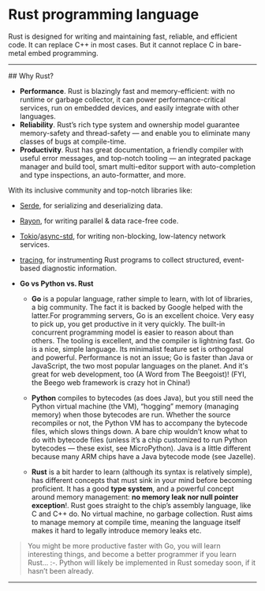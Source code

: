 # Rust programming language

Rust is designed for writing and maintaining fast, reliable, and efficient code. It can replace C++ in most cases. But it cannot replace C in bare-metal embed programming.

<hr />
## Why Rust?

- **Performance**. Rust is blazingly fast and memory-efficient: with no runtime or garbage collector, it can power performance-critical services, run on embedded devices, and easily integrate with other languages.
- **Reliability**. Rust’s rich type system and ownership model guarantee memory-safety and thread-safety — and enable you to eliminate many classes of bugs at compile-time.
- **Productivity**. Rust has great documentation, a friendly compiler with useful error messages, and top-notch tooling — an integrated package manager and build tool, smart multi-editor support with auto-completion and type inspections, an auto-formatter, and more.

With its inclusive community and top-notch libraries like:

- [Serde](https://serde.rs), for serializing and deserializing data.
- [Rayon](https://github.com/rayon-rs/rayon), for writing parallel & data race-free code.
- [Tokio](https://github.com/tokio-rs/tokio)/[async-std](https://github.com/async-rs/async-std), for writing non-blocking, low-latency network services.
- [tracing](https://github.com/tokio-rs/tracing), for instrumenting Rust programs to collect structured, event-based diagnostic information.


- **Go vs Python vs. Rust**

    - **Go** is a popular language, rather simple to learn, with lot of libraries, a big community. The fact it is backed by Google helped with the latter.For programming servers, Go is an excellent choice. Very easy to pick up, you get productive in it very quickly. The built-in concurrent programming model is easier to reason about than others. The tooling is excellent, and the compiler is lightning fast. Go is a nice, simple language. Its minimalist feature set is orthogonal and powerful. Performance is not an issue; Go is faster than Java or JavaScript, the two most popular languages on the planet. And it's great for web development, too (A Word from The Beegoist)! (FYI, the Beego web framework is crazy hot in China!)

    - **Python** compiles to bytecodes (as does Java), but you still need the Python virtual machine (the VM), “hogging” memory (managing memory) when those bytecodes are run. Whether the source recompiles or not, the Python VM has to accompany the bytecode files, which slows things down. A bare chip wouldn’t know what to do with bytecode files (unless it’s a chip customized to run Python bytecodes — these exist, see MicroPython). Java is a little different because many ARM chips have a Java bytecode mode (see Jazelle).

    - **Rust** is a bit harder to learn (although its syntax is relatively simple), has different concepts that must sink in your mind before becoming proficient. It has a good **type system**, and a powerful concept around memory management: **no memory leak nor null pointer exception**!. Rust goes straight to the chip’s assembly language, like C and C++ do. No virtual machine, no garbage collection. Rust aims to manage memory at compile time, meaning the language itself makes it hard to legally introduce memory leaks etc.

> You might be more productive faster with Go, you will learn interesting things, and become a better programmer if you learn Rust... :-. Python will likely be implemented in Rust someday soon, if it hasn’t been already.

<hr />
